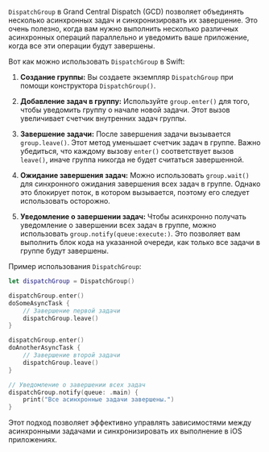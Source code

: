 `DispatchGroup` в Grand Central Dispatch (GCD) позволяет объединять несколько асинхронных задач и синхронизировать их завершение. Это очень полезно, когда вам нужно выполнить несколько различных асинхронных операций параллельно и уведомить ваше приложение, когда все эти операции будут завершены.

Вот как можно использовать `DispatchGroup` в Swift:

1. **Создание группы:** Вы создаете экземпляр `DispatchGroup` при помощи конструктора `DispatchGroup()`.

2. **Добавление задач в группу:** Используйте `group.enter()` для того, чтобы уведомить группу о начале новой задачи. Этот вызов увеличивает счетчик внутренних задач группы.

3. **Завершение задачи:** После завершения задачи вызывается `group.leave()`. Этот метод уменьшает счетчик задач в группе. Важно убедиться, что каждому вызову `enter()` соответствует вызов `leave()`, иначе группа никогда не будет считаться завершенной.

4. **Ожидание завершения задач:** Можно использовать `group.wait()` для синхронного ожидания завершения всех задач в группе. Однако это блокирует поток, в котором вызывается, поэтому его следует использовать осторожно.

5. **Уведомление о завершении задач:** Чтобы асинхронно получать уведомление о завершении всех задач в группе, можно использовать `group.notify(queue:execute:)`. Это позволяет вам выполнить блок кода на указанной очереди, как только все задачи в группе будут завершены.

Пример использования `DispatchGroup`:

```swift
let dispatchGroup = DispatchGroup()

dispatchGroup.enter()
doSomeAsyncTask {
    // Завершение первой задачи
    dispatchGroup.leave()
}

dispatchGroup.enter()
doAnotherAsyncTask {
    // Завершение второй задачи
    dispatchGroup.leave()
}

// Уведомление о завершении всех задач
dispatchGroup.notify(queue: .main) {
    print("Все асинхронные задачи завершены.")
}
```

Этот подход позволяет эффективно управлять зависимостями между асинхронными задачами и синхронизировать их выполнение в iOS приложениях.